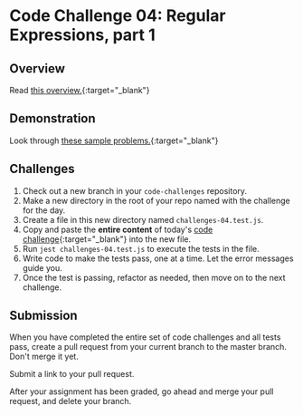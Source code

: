 # Code Challenge 04: Regular Expressions, part 1

## Overview

Read [this overview.](README.md){:target="_blank"}

## Demonstration

Look through [these sample problems.](demo.js){:target="_blank"}

## Challenges

1. Check out a new branch in your `code-challenges` repository.
1. Make a new directory in the root of your repo named with the challenge for the day.
1. Create a file in this new directory named `challenges-04.test.js`.
1. Copy and paste the **entire content** of today's [code challenge](challenges-04.test.js){:target="_blank"} into the new file.
1. Run `jest challenges-04.test.js` to execute the tests in the file.
1. Write code to make the tests pass, one at a time. Let the error messages guide you.
1. Once the test is passing, refactor as needed, then move on to the next challenge.

## Submission

When you have completed the entire set of code challenges and all tests pass, create a pull request from your current branch to the master branch. Don't merge it yet. 

Submit a link to your pull request. 

After your assignment has been graded, go ahead and merge your pull request, and delete your branch. 


